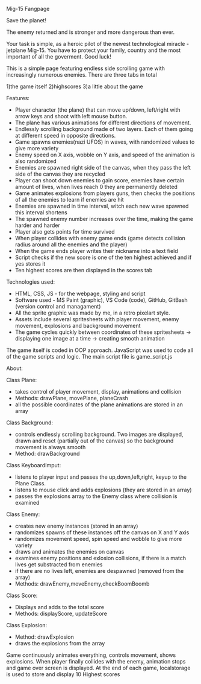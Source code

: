 Mig-15 Fangpage

Save the planet!

The enemy returned and is stronger and more dangerous than ever.

Your task is simple, as a heroic pilot of the newest technological miracle - jetplane Mig-15. You have to protect your family, country and the most important of all the goverment.
Good luck!

This is a simple page featuring endless side scrolling game with increasingly numerous enemies.
There are three tabs in total 

1)the game itself
2)highscores
3)a little about the game

Features:
  - Player character (the plane) that can move up/down, left/right with arrow keys and shoot with left mouse button.
  - The plane has various animations for different directions of movement.
  - Endlessly scrolling background made of two layers. Each of them going at different speed in opposite directions.
  - Game spawns enemies(nazi UFOS) in waves, with randomized values to give more variety
  - Enemy speed on X axis, wobble on Y axis, and speed of the animation is also randomized
  - Enemies are spawned right side of the canvas, when they pass the left side of the canvas they are recycled
  - Player can shoot down enemies to gain score, enemies have certain amount of lives, when lives reach 0 they are permanently deleted
  - Game animates explosions from players guns, then checks the positions of all the enemies to learn if enemies are hit
  - Enemies are spawned in time interval, witch each new wave spawned this interval shortens
  - The spawned enemy number increases over the time, making the game harder and harder 
  - Player also gets points for time survived
  - When player collides with enemy game ends (game detects collision radius around all the enemies and the player)
  - When the game ends player writes their nickname into a text field
  - Script checks if the new score is one of the ten highest achieved and if yes stores it
  - Ten highest scores are then displayed in the scores tab
  
Technologies used:
  - HTML, CSS, JS - for the webpage, styling and script
  - Software used - MS Paint (graphic), VS Code (code), GitHub, GitBash (version control and managament)
  - All the sprite graphic was made by me, in a retro pixelart style.  
  - Assets include several spritesheets with player movement, enemy movement, explosions and background movement
  - The game cycles quickly between coordinates of these spritesheets -> displaying one image at a time -> creating  smooth animation 

The game itself is coded in OOP approach. JavaScript was used to code all of the game scripts and logic. The main script file is game_script.js

About:

Class Plane: 
  - takes control of player movement, display, animations and collision
  - Methods: drawPlane, movePlane, planeCrash
  - all the possible coordinates of the plane animations are stored in an array

Class Background:
  - controls endlessly scrolling background. Two images are displayed, drawn and reset (partially out of the canvas) so the background movement is always smooth
  -  Method: drawBackground

Class KeyboardImput:
  - listens to player input and passes the up,down,left,right, keyup to the Plane Class.
  - listens to mouse click and adds explosions (they are stored in an array)
  - passes the explosions array to the Enemy class where collision is examined

Class Enemy:
  - creates new enemy instances (stored in an array)
  - randomizes spawns of these instances off the canvas on X and Y axis
  - randomizes movement speed, spin speed and wobble to give more variety
  - draws and animates the enemies on canvas
  - examines enemy positions and exlosion collisions, if there is a match lives get substracted from enemies
  - if there are no lives left, enemies are despawned (removed from the array)
  - Methods: drawEnemy,moveEnemy,checkBoomBoomb

Class Score:
  - Displays and adds to the total score
  - Methods: displayScore, updateScore

Class Explosion:
  - Method: drawExplosion
  - draws the explosions from the array

Game continuously animates everything, controls movement, shows explosions. When player finally collides with the enemy, animation stops and game over screen is displayed.
At the end of each game, localstorage is used to store and display 10 Highest scores
